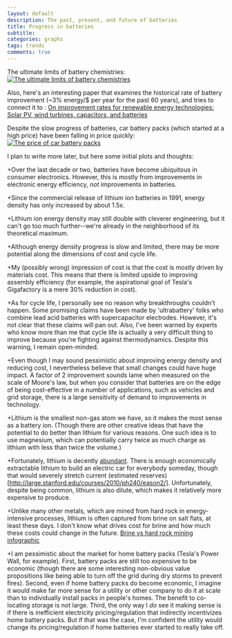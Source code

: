 ```yaml
---
layout: default
description: The past, present, and future of batteries
title: Progress in batteries
subtitle:
categories: graphs
tags: trends
comments: true
---
```


The ultimate limits of battery chemistries:
[![The ultimate limits of battery chemistries](http://www.nature.com/polopoly_fs/7.15872.1393944262!/image/batt2.jpg_gen/derivatives/landscape_630/batt2.jpg)](http://www.nature.com/news/the-rechargeable-revolution-a-better-battery-1.14815)

Also, here's an interesting paper that examines the historical rate of battery improvement (~3% energy/$ per year for the past 60 years), and tries to connect it to : [On improvement rates for renewable energy technologies: Solar PV, wind turbines, capacitors, and batteries](https://dx.doi.org/10.1016/j.renene.2014.03.002)

Despite the slow progress of batteries, car battery packs (which started at a high price) have been falling in price quickly:
[![The price of car battery packs](http://www.nature.com/nclimate/journal/v5/n4/images/nclimate2564-f1.jpg)](http://www.doi.org/10.1038/nclimate2564)

I plan to write more later, but here some initial plots and thoughts:

+Over the last decade or two, batteries have become ubiquitous in consumer electronics. However, this is mostly from improvements in electronic energy efficiency, *not* improvements in batteries.

+Since the commercial release of lithium ion batteries in 1991, energy density has only increased by about 1.5x.

+Lithium ion energy density may still double with cleverer engineering, but it can't go too much further--we're already in the neighborhood of its theoretical maximum.

+Although energy density progress is slow and limited, there may be more potential along the dimensions of cost and cycle life.

+My (possibly wrong) impression of cost is that the cost is mostly driven by materials cost. This means that there is limited upside to improving assembly efficiency (for example, the aspirational goal of Tesla's Gigafactory is a mere 30% reduction in cost).

+As for cycle life, I personally see no reason why breakthroughs couldn't happen. Some promising claims have been made by 'ultrabattery' folks who combine lead acid batteries with supercapacitor electrodes. However, it's not clear that these claims will pan out. Also, I've been warned by experts who know more than me that cycle life is actually a very difficult thing to improve because you're fighting against thermodynamics. Despite this warning, I remain open-minded.

+Even though I may sound pessimistic about improving energy density and reducing cost, I nevertheless believe that small changes could have huge impact. A factor of 2 improvement sounds lame when measured on the scale of Moore's law, but when you consider that batteries are on the edge of being cost-effective in a number of applications, such as vehicles and grid storage, there is a large sensitivity of demand to improvements in technology.

+Lithium is the smallest non-gas atom we have, so it makes the most sense as a battery ion. (Though there are other creative ideas that have the potential to do better than lithium for various reasons. One such idea is to use magnesium, which can potentially carry twice as much charge as lithium with less than twice the volume.)

+Fortunately, lithium is decently [abundant](https://en.wikipedia.org/wiki/Abundance_of_elements_in_Earth's_crust). There is enough economically extractable lithium to build an electric car for everybody someday, though that would severely stretch current (estimated reserves)[http://large.stanford.edu/courses/2010/ph240/eason2/]. Unfortunately, despite being common, lithium is also dilute, which makes it relatively more expensive to produce.

+Unlike many other metals, which are mined from hard rock in energy-intensive processes, lithium is often captured from brine on salt flats, at least these days. I don't know what drives cost for brine and how much these costs could change in the future. [Brine vs hard rock mining infographic](http://www.mining.com/web/infographic-a-cost-comparison-lithium-brine-vs-hard-rock-exploration/)

+I am pessimistic about the market for home battery packs (Tesla's Power Wall, for example). First, battery packs are still too expensive to be economic (though there are some interesting non-obvious value propositions like being able to turn off the grid during dry storms to prevent fires). Second, even if home battery packs do become economic, I imagine it would make far more sense for a utility or other company to do it at scale than to individually install packs in people's homes. The benefit to co-locating storage is not large. Third, the only way I *do* see it making sense is if there is inefficient electricity pricing/regulation that indirectly incentivizes home battery packs. But if that was the case, I'm confident the utility would change its pricing/regulation if home batteries ever started to really take off.
